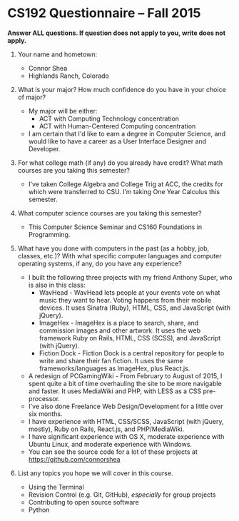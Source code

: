 # CS192 Questionnaire – Fall 2015

**Answer ALL questions. If question does not apply to you, write does not apply.**

1. Your name and hometown:
	* Connor Shea
	* Highlands Ranch, Colorado


2. What is your major? How much confidence do you have in your choice of major?
	* My major will be either:
		* ACT with Computing Technology concentration
		* ACT with Human-Centered Computing concentration
	* I am certain that I'd like to earn a degree in Computer Science, and would like to have a career as a User Interface Designer and Developer.


3. For what college math (if any) do you already have credit? What math courses are you taking this semester?
	* I’ve taken College Algebra and College Trig at ACC, the credits for which were transferred to CSU. I’m taking One Year Calculus this semester.


4. What computer science courses are you taking this semester?
	* This Computer Science Seminar and CS160 Foundations in Programming.


5. What have you done with computers in the past (as a hobby, job, classes, etc.)? With what specific computer languages and computer operating systems, if any, do you have any experience?
	* I built the following three projects with my friend Anthony Super, who is also in this class:
		* WavHead - WavHead lets people at your events vote on what music they want to hear. Voting happens from their mobile devices. It uses Sinatra (Ruby), HTML, CSS, and JavaScript (with jQuery).
		* ImageHex - ImageHex is a place to search, share, and commission images and other artwork. It uses the web framework Ruby on Rails, HTML, CSS (SCSS), and JavaScript (with jQuery).
		* Fiction Dock - Fiction Dock is a central repository for people to write and share their fan fiction. It uses the same frameworks/languages as ImageHex, plus React.js.
	* A redesign of PCGamingWiki - From February to August of 2015, I spent quite a bit of time overhauling the site to be more navigable and faster. It uses MediaWiki and PHP, with LESS as a CSS pre-processor.
	* I've also done Freelance Web Design/Development for a little over six months.
	* I have experience with HTML, CSS/SCSS, JavaScript (with jQuery, mostly), Ruby on Rails, React.js, and PHP/MediaWiki.
	* I have significant experience with OS X, moderate experience with Ubuntu Linux, and moderate experience with Windows.
	* You can see the source code for a lot of these projects at https://github.com/connorshea


6. List any topics you hope we will cover in this course.
	* Using the Terminal
	* Revision Control (e.g. Git, GitHub), _especially_ for group projects
	* Contributing to open source software
	* Python
